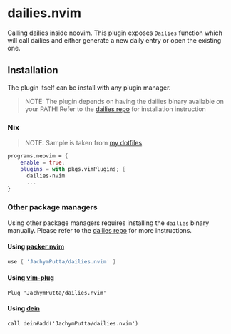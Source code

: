 # dailies.nvim

Calling [dailies](https://github.com/JachymPutta/dailies) inside neovim.
This plugin exposes `Dailies` function which will call dailies and either 
generate a new daily entry or open the existing one.

## Installation
The plugin itself can be install with any plugin manager.

> NOTE: The plugin depends on having the dailies binary available on your PATH!
> Refer to the [dailies repo](https://github.com/JachymPutta/dailies) for installation instruction

### Nix 
> NOTE: Sample is taken from [my dotfiles](https://github.com/JachymPutta/dotfiles)

```nix
programs.neovim = {
    enable = true;
    plugins = with pkgs.vimPlugins; [
      dailies-nvim
      ...
}
```
### Other package managers

Using other package managers requires installing the `dailies` binary manually.
Please refer to the [dailies repo](https://github.com/JachymPutta/dailies) for more instructions.

#### Using [packer.nvim](https://github.com/wbthomason/packer.nvim)

```lua
use { 'JachymPutta/dailies.nvim' }
```

#### Using [vim-plug](https://github.com/junegunn/vim-plug)

```viml
Plug 'JachymPutta/dailies.nvim'
```

#### Using [dein](https://github.com/Shougo/dein.vim)

```viml
call dein#add('JachymPutta/dailies.nvim')
```

